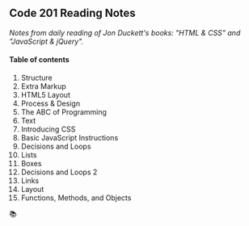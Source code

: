 ## Code 201 Reading Notes
*Notes from daily reading of Jon Duckett's books: "HTML & CSS" and "JavaScript & jQuery".*

#### Table of contents

1. Structure  
2. Extra Markup
3. HTML5 Layout
4. Process & Design
5. The ABC of Programming
6. Text
7. Introducing CSS
8. Basic JavaScript Instructions
9. Decisions and Loops
10. Lists
11. Boxes
12. Decisions and Loops 2
13. Links
14. Layout
15. Functions, Methods, and Objects

:books:
